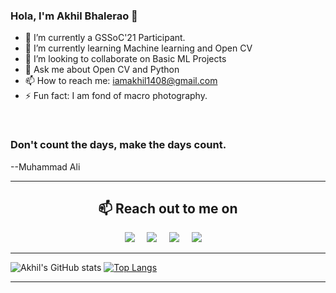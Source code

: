 ### Hola, I'm Akhil Bhalerao 👋

<!--
**iamakkkhil/iamakkkhil** is a ✨ _special_ ✨ repository because its `README.md` (this file) appears on your GitHub profile.

Here are some ideas to get you started:
-->

- 🔭 I’m currently a GSSoC'21 Participant.
- 🌱 I’m currently learning Machine learning and Open CV
- 👯 I’m looking to collaborate on Basic ML Projects
- 💬 Ask me about Open CV and Python
- 📫 How to reach me: iamakhil1408@gmail.com
- ⚡ Fun fact: I am fond of macro photography.

<br />

### Don't count the days, make the days count. 
--Muhammad Ali

---

<h2 align="center">📫 Reach out to me on</h2>
<p align="center">
  <a target="_blank"href="https://www.linkedin.com/in/akhilbhalerao"><img src="https://img.shields.io/badge/linkedin-%230077B5.svg?&style=for-the-badge&logo=linkedin&logoColor=white" /></a>&nbsp;&nbsp;&nbsp;&nbsp;
  <a target="_blank"href="https://twitter.com/BhaleraoAkhil"><img src="https://img.shields.io/badge/twitter-%231DA1F2.svg?&style=for-the-badge&logo=twitter&logoColor=white" /></a>&nbsp;&nbsp;&nbsp;&nbsp;
  <a href="mailto:akhilbhalerao@gmail.com?subject=Hello%20Akhil,%20From%20Github"><img src="https://img.shields.io/badge/gmail-%23D14836.svg?&style=for-the-badge&logo=gmail&logoColor=white" /></a>&nbsp;&nbsp;&nbsp;&nbsp;
  <a href="https://www.instagram.com/iamakkkhil/"><img src="https://img.shields.io/badge/instagram-%23D14836.svg?&style=for-the-badge&logo=instagram&logoColor=pink" /></a>&nbsp;&nbsp;&nbsp;&nbsp;
<!--   <a href="https://www.iamakkkhil.github.io/"><img src="https://img.shields.io/static/v1?label=AB&message=Portfolio&color=green" /></a>&nbsp;&nbsp;&nbsp;&nbsp;
</p> -->

<br /> 

---
![Akhil's GitHub stats](https://github-readme-stats.vercel.app/api?username=iamakkkhil&show_icons=true&theme=dark)      [![Top Langs](https://github-readme-stats.vercel.app/api/top-langs/?username=iamakkkhil&layout=compact&theme=dark)](https://github.com/iamakkkhil/github-readme-stats)

---





